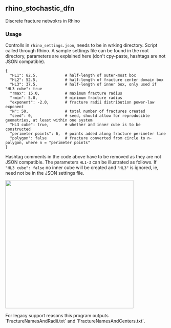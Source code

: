 ## rhino_stochastic_dfn

Discrete fracture netwokrs in Rhino

### Usage 
Controlls in `rhino_settings.json`, needs to be in wrking directory. Script called through Rhino. A sample settings file can be found in the root directory, parameters are explained here (don't cpy-paste, hashtags are not JSON compatible).
```
{
  "HL1": 82.5,            # half-length of outer-most box
  "HL2": 52.5,            # half-length of fracture center domain box
  "HL3": 37.5,            # half-length of inner box, only used if "HL3 cube": true
  "rmax": 15.0,           # maximum fracture radius
  "rmin": 5.0,            # minimum fracture radius
  "exponent": -2.0,       # fracture radii distribution power-law exponent
  "N": 50,                # total number of fractures created
  "seed": 0,              # seed, should allow for reproducible geometries, at least within one system
  "HL3 cube": true,       # whether and inner cube is to be constructed
  "perimeter points": 6,  # points added along fracture perimeter line
  "polygon": false        # fracture converted from circle to n-polygon, where n = "perimeter points"
}
```

Hashtag comments in the code above have to be removed as they are not JSON compatible. The parameters `HL1-3` can be illustrated as follows. If `"HL3 cube": false` no inner cube will be created and `"HL3"` is ignored, ie, need not be in the JSON settings file.

<p align="left">
  <img src="https://raw.githubusercontent.com/plang85/rhino_stochastic_dfn/master/doc/rhino_dfn.png" height="400">
  <br/>
</p>
For legacy support reasons this program outputs `FractureNamesAndRadii.txt` and `FractureNamesAndCenters.txt`.
